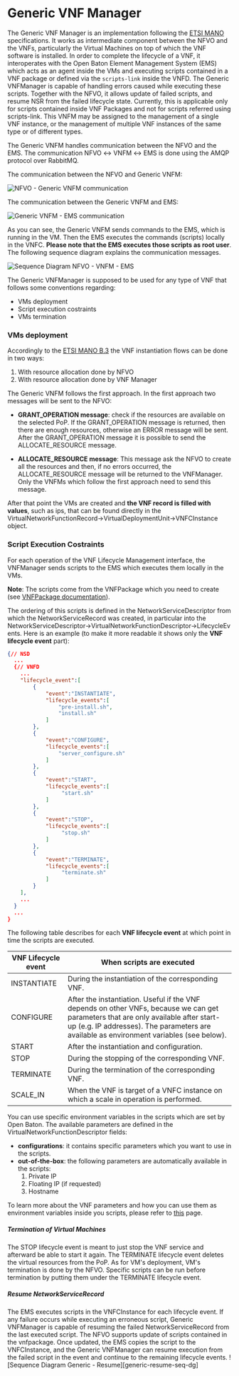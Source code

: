 # Generic VNF Manager

The Generic VNF Manager is an implementation following the [ETSI MANO][nfv-mano] specifications. It works as intermediate component between the NFVO and the VNFs, particularly the Virtual Machines on top of which the VNF software is installed. In order to complete the lifecycle of a VNF, it interoperates with the Open Baton Element Management System (EMS) which acts as an agent inside the VMs and executing scripts contained in a VNF package or defined via the `scripts-link` inside the VNFD. The Generic VNFManager is capable of handling errors caused while executing these scripts. Together with the NFVO, it allows update of failed scripts, and resume NSR from the failed lifecycle state. Currently, this is applicable only for scripts contained inside VNF Packages and not for scripts referred using scripts-link.
This VNFM may be assigned to the management of a single VNF instance, or the management of multiple VNF instances of the same type or of different types.

The Generic VNFM handles communication between the NFVO and the EMS. The communication NFVO ↔ VNFM ↔ EMS is done using the AMQP protocol over RabbitMQ.  

The communication between the NFVO and Generic VNFM:

![NFVO - Generic VNFM communication][nfvo-vnfm-communication]

The communication between the Generic VNFM and EMS:

![Generic VNFM - EMS communication][vnfm-ems-communication]

As you can see, the Generic VNFM sends commands to the EMS, which is running in the VM. Then the EMS executes the commands (scripts) locally in the VNFC. **Please note that the EMS executes those scripts as root user**.
The following sequence diagram explains the communication messages.

![Sequence Diagram NFVO - VNFM - EMS][generic-vnfm-or-vnfm-seq-dg]

The Generic VNFManager is supposed to be used for any type of VNF that follows some conventions regarding:

* VMs deployment
* Script execution costraints
* VMs termination

### VMs deployment

Accordingly to the [ETSI MANO B.3][nfv-mano-B.3] the VNF instantiation flows can be done in two ways:

1. With resource allocation done by NFVO
2. With resource allocation done by VNF Manager

The Generic VNFM follows the first approach. In the first approach two messages will be sent to the NFVO:

* **GRANT_OPERATION message**: check if the resources are available on the selected PoP. If the GRANT_OPERATION message is returned, then there are enough resources, otherwise an ERROR message will be sent. After the GRANT_OPERATION message it is possible to send the ALLOCATE_RESOURCE message.  

* **ALLOCATE_RESOURCE message**: This message ask the NFVO to create all the resources and then, if no errors occurred, the ALLOCATE_RESOURCE message will be returned to the VNFManager. Only the VNFMs which follow the first approach need to send this message.


After that point the VMs are created and **the VNF record is filled with values**, such as ips, that can be found directly in the VirtualNetworkFunctionRecord→VirtualDeploymentUnit→VNFCInstance object.

### Script Execution Costraints

For each operation of the VNF Lifecycle Management interface, the VNFManager sends scripts to the EMS which executes them locally in the VMs.

**Note**: The scripts come from the VNFPackage which you need to create (see [VNFPackage documentation][vnfpackage-doc-link]).

The ordering of this scripts is defined in the NetworkServiceDescriptor from which the NetworkServiceRecord was created, in particular into the NetworkServiceDescriptor→VirtualNetworkFunctionDescriptor→LifecycleEvents.
Here is an example (to make it more readable it shows only the **VNF lifecycle event** part):
```json
{// NSD
  ...
  {// VNFD
    ...
    "lifecycle_event":[
        {
            "event":"INSTANTIATE",
            "lifecycle_events":[
                "pre-install.sh",
                "install.sh"
            ]
        },
        {
            "event":"CONFIGURE",
            "lifecycle_events":[
                "server_configure.sh"
            ]
        },
        {
            "event":"START",
            "lifecycle_events":[
                 "start.sh"
            ]
        },
        {
            "event":"STOP",
            "lifecycle_events":[
                 "stop.sh"
            ]
        },
        {
            "event":"TERMINATE",
            "lifecycle_events":[
                 "terminate.sh"
            ]
        }
    ],
    ...
  }
  ...
}
```
The following table describes for each **VNF lifecycle event** at which point in time the scripts are executed.

| VNF Lifecycle event | When scripts are executed
| ------------------- | --------------
| INSTANTIATE         |  During the instantiation of the corresponding VNF.
| CONFIGURE           |  After the instantiation. Useful if the VNF depends on other VNFs, because we can get parameters that are only available after start-up (e.g. IP addresses). The parameters are available as environment variables (see below).
| START               |  After the instantiation and configuration.
| STOP                |  During the stopping of the corresponding VNF.
| TERMINATE           |  During the termination of the corresponding VNF.
| SCALE_IN            |  When the VNF is target of a VNFC instance on which a scale in operation is performed.


You can use specific environment variables in the scripts which are set by Open Baton.
The available parameters are defined in the VirtualNetworkFunctionDescriptor fields:

<!-- * **provides**: it contains the VMs parameters which will be available after the instantiation (e.g. IP) for other VNFs. -->
* **configurations**: it contains specific parameters which you want to use in the scripts.
* **out-of-the-box**: the following parameters are automatically available in the scripts:  
    1. Private IP
    2. Floating IP (if requested)
    3. Hostname  

To learn more about the VNF parameters and how you can use them as environment variables inside you scripts, please refer to [this](vnf-parameters) page.

##### Termination of Virtual Machines

The STOP lifecycle event is meant to just stop the VNF service and afterward be able to start it again. The TERMINATE lifecycle event deletes the virtual resources from the PoP.
As for VM's deployment, VM's termination is done by the NFVO. Specific scripts can be run before termination by putting them under the TERMINATE lifecycle event.

##### Resume NetworkServiceRecord

The EMS executes scripts in the VNFCInstance for each lifecycle event. If any failure occurs while executing an erroneous script, Generic VNFManager is capable of resuming the failed NetworkServiceRecord from the last executed script. The NFVO supports update of scripts contained in the vnfpackage. Once updated, the EMS copies the script to the VNFCInstance, and the Generic VNFManager can resume execution from the failed script in the event and continue to the remaining lifecycle events.
![Sequence Diagram Generic - Resume][generic-resume-seq-dg]

<!---
References
-->

[nfv-mano]: http://www.etsi.org/deliver/etsi_gs/NFV-MAN/001_099/001/01.01.01_60/gs_NFV-MAN001v010101p.pdf
[stomp]: https://stomp.github.io/
[nfv-mano-B.3]: http://www.etsi.org/deliver/etsi_gs/NFV-MAN/001_099/001/01.01.01_60/gs_NFV-MAN001v010101p.pdf#page=108
[vnfm-ems-communication]:images/generic-vnfm-vnfm-ems-communication.png
[nfvo-vnfm-communication]: images/generic-vnfm-vnfm-or-communication.png
[generic-vnfm-or-vnfm-seq-dg]:images/generic-vnfm-or-vnfm-seq-dg-v2.png
[ns-with-dependency]:images/generic-vnfm-ns-with-dependency.png
[vnfpackage-tutorial-link]:vnf-package#tutorial
[vnfpackage-doc-link]:vnf-package

<!---
Script for open external links in a new tab
-->
<script type="text/javascript" charset="utf-8">
      // Creating custom :external selector
      $.expr[':'].external = function(obj){
          return !obj.href.match(/^mailto\:/)
                  && (obj.hostname != location.hostname);
      };
      $(function(){
        $('a:external').addClass('external');
        $(".external").attr('target','_blank');
      })
</script>
